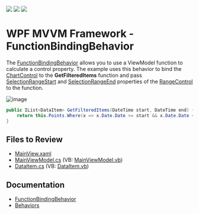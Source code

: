 <!-- default badges list -->
![](https://img.shields.io/endpoint?url=https://codecentral.devexpress.com/api/v1/VersionRange/128658274/22.2.2%2B)
[![](https://img.shields.io/badge/Open_in_DevExpress_Support_Center-FF7200?style=flat-square&logo=DevExpress&logoColor=white)](https://supportcenter.devexpress.com/ticket/details/T197048)
[![](https://img.shields.io/badge/📖_How_to_use_DevExpress_Examples-e9f6fc?style=flat-square)](https://docs.devexpress.com/GeneralInformation/403183)
<!-- default badges end -->

# WPF MVVM Framework - FunctionBindingBehavior

The [FunctionBindingBehavior](https://docs.devexpress.com/WPF/DevExpress.Mvvm.UI.FunctionBindingBehavior) allows you to use a ViewModel function to calculate a control property. The example uses this behavior to bind the [ChartControl](https://docs.devexpress.com/WPF/DevExpress.Xpf.Charts.ChartControl) to the **GetFilteredItems** function and pass [SelectionRangeStart](https://docs.devexpress.com/WPF/DevExpress.Xpf.Editors.RangeControl.RangeControl.SelectionRangeStart) and [SelectionRangeEnd](https://docs.devexpress.com/WPF/DevExpress.Xpf.Editors.RangeControl.RangeControl.SelectionRangeEnd) properties of the [RangeControl](https://docs.devexpress.com/WPF/DevExpress.Xpf.Editors.RangeControl.RangeControl) to the function.

![image](https://github.com/DevExpress-Examples/how-to-use-functionbindingbehavior-t197048/assets/65009440/027f5733-cffe-4932-9d8f-8b02e1370764)

```cs
public IList<DataItem> GetFilteredItems(DateTime start, DateTime end) {
    return this.Points.Where(x => x.Date.Date >= start && x.Date.Date <= end).OrderByDescending(x => x.ValueSummary).ToList();
}
```

## Files to Review

* [MainView.xaml](./CS/FunctionBindingExample/View/MainView.xaml)
* [MainViewModel.cs](./CS/FunctionBindingExample/ViewModel/MainViewModel.cs) (VB: [MainViewModel.vb](./VB/FunctionBindingExample/ViewModel/MainViewModel.vb))
* [DataItem.cs](./CS/FunctionBindingExample/Common/DataItem.cs) (VB: [DataItem.vb](./VB/FunctionBindingExample/Common/DataItem.vb))

## Documentation

* [FunctionBindingBehavior](https://docs.devexpress.com/WPF/DevExpress.Mvvm.UI.FunctionBindingBehavior)
* [Behaviors](https://docs.devexpress.com/WPF/17442/mvvm-framework/behaviors)
